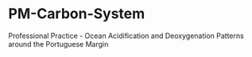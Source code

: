 # PM-Carbon-System

Professional Practice - Ocean Acidification and Deoxygenation Patterns around the Portuguese Margin
